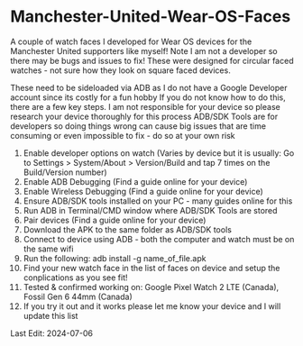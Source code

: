 # Manchester-United-Wear-OS-Faces
A couple of watch faces I developed for Wear OS devices for the Manchester United supporters like myself! Note I am not a 
developer so there may be bugs and issues to fix! These were designed for circular faced watches - not sure how they 
look on square faced devices.

These need to be sideloaded via ADB as I do not have a Google Developer account since its costly for a fun hobby
If you do not know how to do this, there are a few key steps. 
I am not responsible for your device so please research your device thoroughly for this process
ADB/SDK Tools are for developers so doing things wrong can cause big issues that are time consuming or even impossible 
to fix - do so at your own risk

1. Enable developer options on watch (Varies by device but it is usually: Go to Settings > System/About > Version/Build
   and tap 7 times on the Build/Version number)
3. Enable ADB Debugging (Find a guide online for your device)
4. Enable Wireless Debugging (Find a guide online for your device)
5. Ensure ADB/SDK tools installed on your PC - many guides online for this
6. Run ADB in Terminal/CMD window where ADB/SDK Tools are stored
7. Pair devices (Find a guide online for your device)
8. Download the APK to the same folder as ADB/SDK tools
9. Connect to device using ADB - both the computer and watch must be on the same wifi
10. Run the following: adb install -g name_of_file.apk
11. Find your new watch face in the list of faces on device and setup the conplications as you see fit!
12. Tested & confirmed working on: Google Pixel Watch 2 LTE (Canada), Fossil Gen 6 44mm (Canada)
13. If you try it out and it works please let me know your device and I will update this list
    
Last Edit: 2024-07-06
